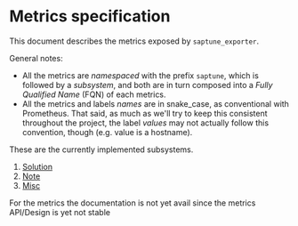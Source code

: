 # Metrics specification

This document describes the metrics exposed by `saptune_exporter`.

General notes:
- All the metrics are _namespaced_ with the prefix `saptune`, which is followed by a _subsystem_, and both are in turn composed into a _Fully Qualified Name_ (FQN) of each metrics.
- All the metrics and labels _names_ are in snake_case, as conventional with Prometheus. That said, as much as we'll try to keep this consistent throughout the project, the label _values_ may not actually follow this convention, though (e.g. value is a hostname).


These are the currently implemented subsystems.

1. [Solution](#solution)
2. [Note](#note)
3. [Misc](#misc)


For the metrics the documentation is not yet avail since the metrics API/Design is yet not stable
